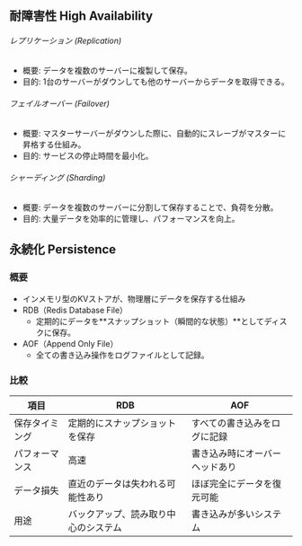 ## 耐障害性 High Availability
###### レプリケーション (Replication)
- 概要: データを複数のサーバーに複製して保存。
- 目的: 1台のサーバーがダウンしても他のサーバーからデータを取得できる。
###### フェイルオーバー (Failover)
- 概要: マスターサーバーがダウンした際に、自動的にスレーブがマスターに昇格する仕組み。
- 目的: サービスの停止時間を最小化。
###### シャーディング (Sharding)
- 概要: データを複数のサーバーに分割して保存することで、負荷を分散。
- 目的: 大量データを効率的に管理し、パフォーマンスを向上。

## 永続化 Persistence
### 概要
- インメモリ型のKVストアが、物理層にデータを保存する仕組み
- RDB（Redis Database File）
  - 定期的にデータを**スナップショット（瞬間的な状態）**としてディスクに保存。
- AOF（Append Only File）
  - 全ての書き込み操作をログファイルとして記録。

### 比較
| 項目         | RDB                                | AOF                              |
|--------------|------------------------------------|----------------------------------|
| 保存タイミング | 定期的にスナップショットを保存        | すべての書き込みをログに記録      |
| パフォーマンス | 高速                                | 書き込み時にオーバーヘッドあり    |
| データ損失     | 直近のデータは失われる可能性あり      | ほぼ完全にデータを復元可能        |
| 用途           | バックアップ、読み取り中心のシステム   | 書き込みが多いシステム            |
